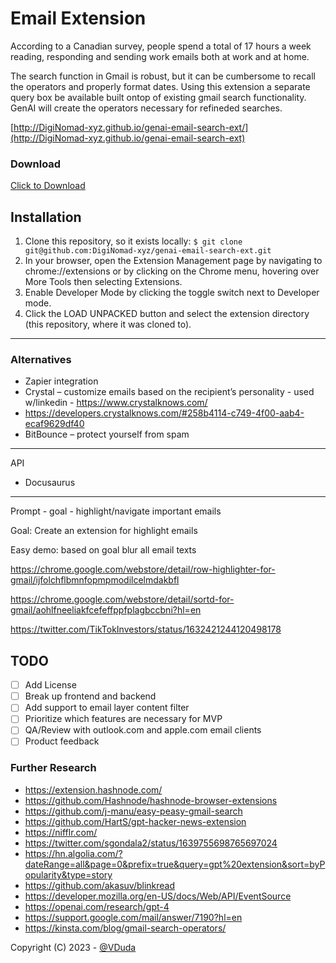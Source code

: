 # Email Extension

According to a Canadian survey, people spend a total of 17 hours a week reading, responding and sending work emails both at work and at home. 

The search function in Gmail is robust, but it can be cumbersome to recall the operators and properly format dates. Using this extension a separate query box be available built ontop of existing gmail search functionality. GenAI will create the operators necessary for refineded searches. 

[http://DigiNomad-xyz.github.io/genai-email-search-ext/](http://DigiNomad-xyz.github.io/genai-email-search-ext)

### Download

[Click to Download](https://github.com/DigiNomad-xyz/genai-email-search-ext/archive/refs/heads/main.zip)

## Installation

1. Clone this repository, so it exists locally: `$ git clone git@github.com:DigiNomad-xyz/genai-email-search-ext.git`
2. In your browser, open the Extension Management page by navigating to chrome://extensions or by clicking on the Chrome menu, hovering over More Tools then selecting Extensions.
3. Enable Developer Mode by clicking the toggle switch next to Developer mode.
4. Click the LOAD UNPACKED button and select the extension directory (this repository, where it was cloned to).

---
### Alternatives

- Zapier integration 
- Crystal – customize emails based on the recipient’s personality - used w/linkedin - https://www.crystalknows.com/ 
-  https://developers.crystalknows.com/#258b4114-c749-4f00-aab4-ecaf9629df40 
- BitBounce – protect yourself from spam


---

API 
* Docusaurus 

---

Prompt - goal - highlight/navigate important emails

Goal: Create an extension for highlight emails 

Easy demo: based on goal blur all email texts 

https://chrome.google.com/webstore/detail/row-highlighter-for-gmail/ijfolchflbmnfopmpmodilcelmdakbfl 

https://chrome.google.com/webstore/detail/sortd-for-gmail/aohlfneeliakfcefeffppfplagbccbni?hl=en 


https://twitter.com/TikTokInvestors/status/1632421244120498178 

## TODO
- [ ] Add License 
- [ ] Break up frontend and backend
- [ ] Add support to email layer content filter
- [ ] Prioritize which features are necessary for MVP
- [ ] QA/Review with outlook.com and apple.com email clients
- [ ] Product feedback

### Further Research 

- https://extension.hashnode.com/
- https://github.com/Hashnode/hashnode-browser-extensions 
- https://github.com/j-manu/easy-peasy-gmail-search 
- https://github.com/HartS/gpt-hacker-news-extension 
- https://nifflr.com/ 
- https://twitter.com/sgondala2/status/1639755698765697024
- https://hn.algolia.com/?dateRange=all&page=0&prefix=true&query=gpt%20extension&sort=byPopularity&type=story
- https://github.com/akasuv/blinkread
- https://developer.mozilla.org/en-US/docs/Web/API/EventSource
- https://openai.com/research/gpt-4 
- https://support.google.com/mail/answer/7190?hl=en
- https://kinsta.com/blog/gmail-search-operators/ 




Copyright (C) 2023 - [@VDuda](http://duda.wtf/legal)
